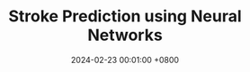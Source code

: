 ---
title:          "Stroke Prediction using Neural Networks"
date:           2024-02-23 00:01:00 +0800
# selected:       true
# competition:            "International Conference on Machine Learning (ICML)"
position:        "Term project for "
course:       'CSE 472 (Machine Learning Sessional)'
pub_date:       "December 2023 - February 2024"

supervisor:
- Ajmain Yasar Ahmed Sahil (BUET)

about: >-
    This project was about predicting the possibility of a person having a stroke based on various features. The dataset was taken from Kaggle and was quite imbalanced. Therefore, we did data preprocessing, data sampling, and then trained a feed-forward neural network (FNN) model. We used NumPy, Pandas, Scikit-learn, and Matplotlib for this project.
cover:          /assets/images/covers/ml_project.png

technologies:
  - Neural Network
  - Data Preprocessing
  - Data Sampling
  - NumPy
  - Pandas
  - Scikit-learn
  - Matplotlib
links:
- https://github.com/Maneesha28/Stroke-Prediction-using-Neural-Network

---